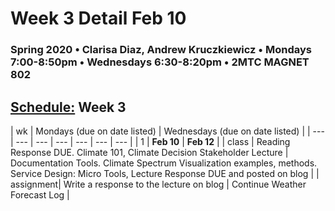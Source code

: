 # Week 3 Detail Feb 10

### Spring 2020 • Clarisa Diaz, Andrew Kruczkiewicz • Mondays 7:00-8:50pm • Wednesdays 6:30-8:20pm • 2MTC MAGNET 802

## [Schedule:](./) Week 3

| wk | Mondays \(due on date listed\) | Wednesdays \(due on date listed\) |
| --- | --- | --- | --- | --- | --- | --- |
| 1 | **Feb 10** | **Feb 12** |
| class | Reading Response DUE.  Climate 101, Climate Decision Stakeholder Lecture | Documentation Tools. Climate Spectrum Visualization examples, methods. Service Design: Micro Tools, Lecture Response DUE and posted on blog  |
| assignment| Write a response to the lecture on blog |  Continue Weather Forecast Log |
